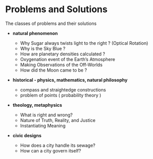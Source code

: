 # Problems and Solutions

The classes of problems and their solutions

- **natural phenomenon**
    - Why Sugar always twists light to the right ? (Optical Rotation)
    - Why is the Sky Blue ?
    - How are planetary densities calculated ?
    - Oxygenation event of the Earth’s Atmosphere
    - Making Observations of the Off-Worlds
    - How did the Moon came to be ?

- **historical - physics, mathematics, natural philosophy**
    - compass and straightedge constructions
    - problem of points ( probability theory )

- **theology, metaphysics**
    - What is right and wrong?
    - Nature of Truth, Reality, and Justice
    - Instantiating Meaning

- **civic designs**
    - How does a city handle its sewage?
    - How can a city govern itself?
